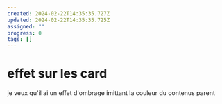 ```yaml
---
created: 2024-02-22T14:35:35.727Z
updated: 2024-02-22T14:35:35.725Z
assigned: ""
progress: 0
tags: []
---
```


# effet sur les card

je veux qu'il ai un effet d'ombrage imittant la couleur du contenus parent 
